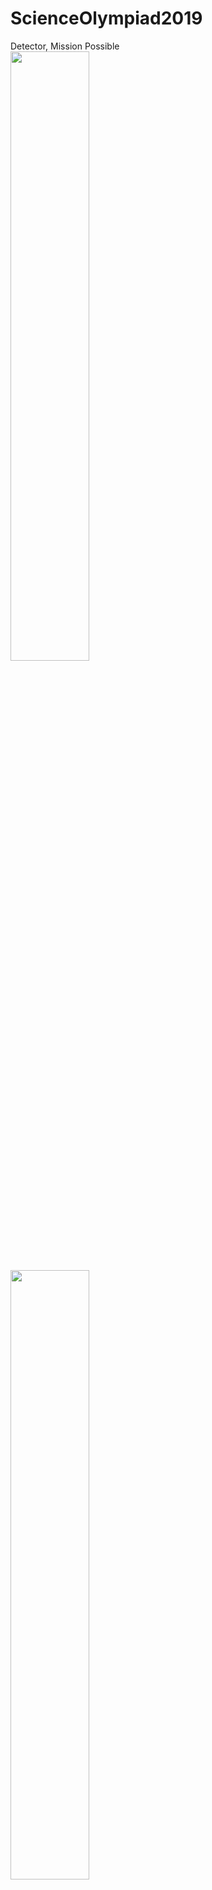 # ScienceOlympiad2019
Detector, Mission Possible                         
<img src="https://github.com/Dahlia-Dry/ScienceOlympiad2019/blob/master/detector1.png" width="50%" height="50%">
<img src="https://github.com/Dahlia-Dry/ScienceOlympiad2019/blob/master/detector2.png" width="50%" height="50%">
